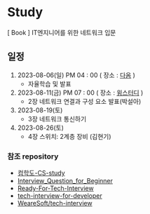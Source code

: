 # Study

[ Book ] IT엔지니어를 위한 네트워크 입문

## 일정

1. 2023-08-06(일) PM 04 : 00 ( 장소 : [다옴](http://www.daomstudy.com/?doc=sub_location) )
    - 자율학습 및 발표
2. 2023-08-11(금) PM 07 : 00 ( 장소 : [윙스터디](https://wingstudygangnam.modoo.at/) )
    - 2장 네트워크 연결과 구성 요소 발표(박설아)
2. 2023-08-19(토)
    - 3장 네트워크 통신하기
2. 2023-08-26(토)
    - 4장 스위치: 2계층 장비 (김현기)

### 참조 repository

- [컴학도-CS-study](https://github.com/Seogeurim/CS-study)
- [Interview_Question_for_Beginner](https://github.com/JaeYeopHan/Interview_Question_for_Beginner)
- [Ready-For-Tech-Interview](https://github.com/WooVictory/Ready-For-Tech-Interview)
- [tech-interview-for-developer](https://github.com/gyoogle/tech-interview-for-developer)
- [WeareSoft/tech-interview](https://github.com/WeareSoft/tech-interview)

